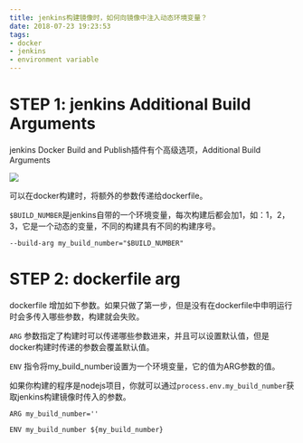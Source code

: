 ```yaml
---
title: jenkins构建镜像时，如何向镜像中注入动态环境变量？
date: 2018-07-23 19:23:53
tags:
- docker
- jenkins
- environment variable
---
```


# STEP 1: jenkins Additional Build Arguments

jenkins Docker Build and Publish插件有个高级选项，Additional Build Arguments

![](https://wdd-images.oss-cn-shanghai.aliyuncs.com/20180723192825_l83hdH_Jietu20180723-192716.jpeg)

可以在docker构建时，将额外的参数传递给dockerfile。

`$BUILD_NUMBER`是jenkins自带的一个环境变量，每次构建后都会加1，如：1，2，3，它是一个动态的变量，不同的构建具有不同的构建序号。

```
--build-arg my_build_number="$BUILD_NUMBER"
```

# STEP 2: dockerfile arg

dockerfile 增加如下参数。如果只做了第一步，但是没有在dockerfile中申明运行时会多传入哪些参数，构建就会失败。

`ARG` 参数指定了构建时可以传递哪些参数进来，并且可以设置默认值，但是docker构建时传递的参数会覆盖默认值。

`ENV` 指令将my_build_number设置为一个环境变量，它的值为ARG参数的值。

如果你构建的程序是nodejs项目，你就可以通过`process.env.my_build_number`获取jenkins构建镜像时传入的参数。

```
ARG my_build_number=''

ENV my_build_number ${my_build_number}
```